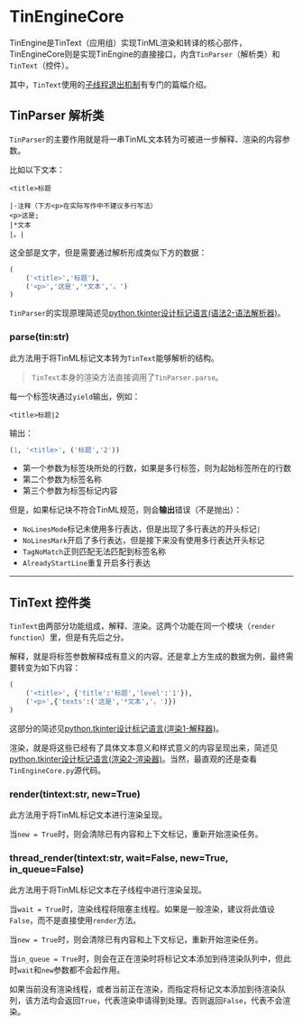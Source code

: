 # TinEngineCore

TinEngine是TinText（应用组）实现TinML渲染和转译的核心部件，TinEngineCore则是实现TinEngine的直接接口，内含`TinParser`（解析类）和`TinText`（控件）。

其中，`TinText`使用的[子线程退出机制](thread_out)有专门的篇幅介绍。

## TinParser 解析类

`TinParser`的主要作用就是将一串TinML文本转为可被进一步解释、渲染的内容参数。

比如以下文本：

```
<title>标题

|-注释（下方<p>在实际写作中不建议多行写法）
<p>这是;
|*文本
|。|
```

这全部是文字，但是需要通过解析形成类似下方的数据：

```python
(
    ('<title>','标题'),
    ('<p>','这是','*文本','。')
)
```

`TinParser`的实现原理简述见[python.tkinter设计标记语言(语法2-语法解析器)](https://blog.csdn.net/tinga_kilin/article/details/140981379)。

### parse(tin:str)

此方法用于将TinML标记文本转为`TinText`能够解析的结构。

> `TinText`本身的渲染方法直接调用了`TinParser.parse`。

每一个标签块通过`yield`输出，例如：

```tinml
<title>标题|2
```

输出：

```python
(1, '<title>', ('标题','2'))
```

- 第一个参数为标签块所处的行数，如果是多行标签，则为起始标签所在的行数
- 第二个参数为标签名称
- 第三个参数为标签标记内容

但是，如果标记块不符合TinML规范，则会**输出**错误（不是抛出）：

- `NoLinesMode`标记未使用多行表达，但是出现了多行表达的开头标记`|`
- `NoLinesMark`开启了多行表达，但是接下来没有使用多行表达开头标记
- `TagNoMatch`正则匹配无法匹配到标签名称
- `AlreadyStartLine`重复开启多行表达

---

## TinText 控件类

`TinText`由两部分功能组成，解释、渲染。这两个功能在同一个模块（`render function`）里，但是有先后之分。

解释，就是将标签参数解释成有意义的内容。还是拿上方生成的数据为例，最终需要转变为如下内容：

```python
(
    ('<title>', {'title':'标题','level':'1'}),
    ('<p>',{'texts':('这是','*文本','。')})
)
```

这部分的简述见[python.tkinter设计标记语言(渲染1-解释器)](https://blog.csdn.net/tinga_kilin/article/details/140985660)。

渲染，就是将这些已经有了具体文本意义和样式意义的内容呈现出来，简述见[python.tkinter设计标记语言(渲染2-渲染器)](https://blog.csdn.net/tinga_kilin/article/details/140985724)。当然，最直观的还是查看`TinEngineCore.py`源代码。

### render(tintext:str, new=True)

此方法用于将TinML标记文本进行渲染呈现。

当`new = True`时，则会清除已有内容和上下文标记，重新开始渲染任务。

### thread_render(tintext:str, wait=False, new=True, in_queue=False)

此方法用于将TinML标记文本在子线程中进行渲染呈现。

当`wait = True`时，渲染线程将阻塞主线程。如果是一般渲染，建议将此值设`False`，而不是直接使用`render`方法。

当`new = True`时，则会清除已有内容和上下文标记，重新开始渲染任务。

当`in_queue = True`时，则会在正在渲染时将标记文本添加到待渲染队列中，但此时`wait`和`new`参数都不会起作用。

如果当前没有渲染线程，或者当前正在渲染，而指定将标记文本添加到待渲染队列，该方法均会返回`True`，代表渲染申请得到处理。否则返回`False`，代表不会渲染。
